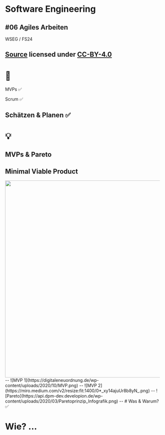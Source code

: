 # Software Engineering

## #06 Agiles Arbeiten

WSEG / FS24

[Source](https://github.com/digital-sustainability/module-wseg/tree/main/docs/slides/content/06) licensed under [CC-BY-4.0](https://github.com/digital-sustainability/module-wseg/blob/main/LICENSE)
--
# 🎯

MVPs ✅

Scrum ✅

Schätzen & Planen ✅
---
# 💡

## MVPs & Pareto

**M**inimal **V**iable **P**roduct
--
<img src="https://www.brickmakers.de/hubfs/mvp_1.png" width="640px">
--
![MVP 1](https://digitaleneuordnung.de/wp-content/uploads/2020/10/MVP.png)
--
![MVP 2](https://miro.medium.com/v2/resize:fit:1400/0*_xy14ajuUr8b8yN_.png)
--
![Pareto](https://api.dpm-dev.developion.de/wp-content/uploads/2020/03/Paretoprinzip_Infografik.png)
--
# Was & Warum? ✅

# Wie? ...